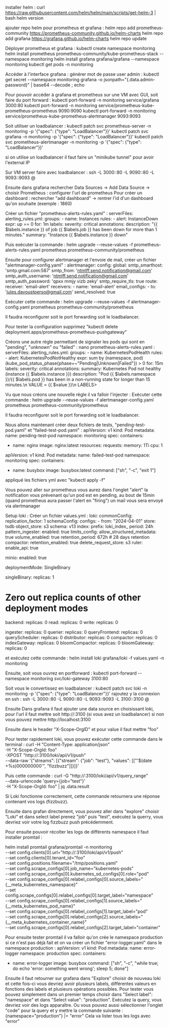 installer helm :
curl https://raw.githubusercontent.com/helm/helm/main/scripts/get-helm-3 | bash
helm version

ajouter repo helm pour prometheus et grafana :
helm repo add prometheus-community https://prometheus-community.github.io/helm-charts
helm repo add grafana https://grafana.github.io/helm-charts
helm repo update

Déployer prometheus et grafana :
kubectl create namespace monitoring
helm install prometheus prometheus-community/kube-prometheus-stack --namespace monitoring
helm install grafana grafana/grafana --namespace monitoring
kubectl get pods -n monitoring


Accéder à l'interface grafana :
générer mot de passe user admin :
kubectl get secret --namespace monitoring grafana -o jsonpath="{.data.admin-password}" | base64 --decode ; echo

Pour pouvoir accéder à grafana et prometheus sur une VM avec GUI, soit faire du port forward :
kubectl port-forward -n monitoring service/grafana 3000:80
kubectl port-forward -n monitoring service/prometheus-kube-prometheus-prometheus 9090:9090
kubectl port-forward -n monitoring service/prometheus-kube-prometheus-alertmanager 9093:9093


Soit utiliser un loadbalancer :
kubectl patch svc prometheus-server -n monitoring -p '{"spec": {"type": "LoadBalancer"}}'
kubectl patch svc grafana -n monitoring -p '{"spec": {"type": "LoadBalancer"}}'
kubectl patch svc prometheus-alertmanager -n monitoring -p '{"spec": {"type": "LoadBalancer"}}'

si on utilise un loadbalancer il faut faire un "minikube tunnel" pour avoir l'external IP

Sur VM server faire avec loadbalancer :
ssh -L 3000:<EXTERNAL IP Grafana>:80 -L 9090:<EXTERNAL IP Promtheus>:80 -L 9093:<EXTERNAL IP Promtheus altermanager>:9093 <USER VM>@<IP VM>

Ensuite dans grafana rechercher Data Sources -> Add Data Source -> choisir Prometheus : configurer l'url de prometheus
Pour créer un dashboard : rechercher "add dashboard" -> rentrer l'id d'un dashboard qu'on souhaite (exemple : 1860)

Créer un fichier "prometheus-alerts-rules.yaml" :
serverFiles:
  alerting_rules.yml:
    groups:
      - name: Instances
        rules:
          - alert: InstanceDown
            expr: up == 0
            for: 1m
            labels:
              severity: critical
            annotations:
              description: "{{ $labels.instance }} of job {{ $labels.job }} has been down for more than 1 minutes."
              summary: "Instance {{ $labels.instance }} down"

Puis exécuter la commande : 
helm upgrade --reuse-values -f prometheus-alerts-rules.yaml prometheus prometheus-community/prometheus

Ensuite pour configurer alertmanager et l'envoie de mail, créer un fichier "alertmanager-config.yaml" :
alertmanager:
  config:
    global:
      smtp_smarthost: 'smtp.gmail.com:587'
      smtp_from: 'ntmlff.send.notification@gmail.com'
      smtp_auth_username: 'ntmlff.send.notification@gmail.com'
      smtp_auth_password: 'qpxx mmjy vizb zeky'
      smtp_require_tls: true
    route:
      receiver: 'email-alert'
    receivers:
      - name: 'email-alert'
        email_configs:
          - to: 'jules.davoustperso@gmail.com'
            send_resolved: true

Exécuter cette commande :
helm upgrade --reuse-values -f alertmanager-config.yaml prometheus prometheus-community/prometheus

Il faudra reconfigurer soit le port forwarding soit le loadbalancer.

Pour tester la configuration supprimez "kubectl delete deployment.apps/prometheus-prometheus-pushgateway"

Créons une autre règle permettant de signaler les pods qui sont en "pending", "unknown" ou "failed" :
nano prometheus-alerts-rules.yaml :
serverFiles:
  alerting_rules.yml:
    groups:
      - name: KubernetesPodHealth
        rules:
          - alert: KubernetesPodNotHealthy
            expr: sum by (namespace, pod) (kube_pod_status_phase{phase=~"Pending|Unknown|Failed"}) > 0
            for: 15m
            labels:
              severity: critical
            annotations:
              summary: Kubernetes Pod not healthy (instance {{ $labels.instance }})
              description: "Pod {{ $labels.namespace }}/{{ $labels.pod }} has been in a non-running state for longer than 15 minutes.\n  VALUE = {{ $value }}\n  LABELS>

Vu que nous créons une nouvelle règle il va falloir l'injecter :
Exécuter cette commande :
helm upgrade --reuse-values -f alertmanager-config.yaml prometheus prometheus-community/prometheus

Il faudra reconfigurer soit le port forwarding soit le loadbalancer.

Nous allons maintenant créer deux fichiers de tests, "pending-test-pod.yaml" et "failed-test-pod.yaml" :
apiVersion: v1
kind: Pod
metadata:
  name: pending-test-pod
  namespace: monitoring
spec:
  containers:
  - name: nginx
    image: nginx:latest
    resources:
      requests:
        memory: 1Ti
        cpu: 1

apiVersion: v1
kind: Pod
metadata:
  name: failed-test-pod
  namespace: monitoring
spec:
  containers:
  - name: busybox
    image: busybox:latest
    command: ["sh", "-c", "exit 1"]

appliqué les fichiers yml avec "kubectl apply -f"

Vous pouvez aller sur prometheus vous aurez dans l'onglet "alert" la notification vous prévenant qu'un pod est en pending, au bout de 15min (quand prometheus aura passer l'alert en "firing") un mail vous sera envoyé via alertmanager

Setup loki :
Créer un fichier values.yml :
loki:
  commonConfig:
    replication_factor: 1
  schemaConfig:
    configs:
      - from: "2024-04-01"
        store: tsdb
        object_store: s3
        schema: v13
        index:
          prefix: loki_index_
          period: 24h
  pattern_ingester:
      enabled: true
  limits_config:
    allow_structured_metadata: true
    volume_enabled: true
    retention_period: 672h # 28 days retention
  compactor:
    retention_enabled: true 
    delete_request_store: s3
  ruler:
    enable_api: true

minio:
  enabled: true
      
deploymentMode: SingleBinary

singleBinary:
  replicas: 1

# Zero out replica counts of other deployment modes
backend:
  replicas: 0
read:
  replicas: 0
write:
  replicas: 0

ingester:
  replicas: 0
querier:
  replicas: 0
queryFrontend:
  replicas: 0
queryScheduler:
  replicas: 0
distributor:
  replicas: 0
compactor:
  replicas: 0
indexGateway:
  replicas: 0
bloomCompactor:
  replicas: 0
bloomGateway:
  replicas: 0

et exécutez cette commande :
helm install loki grafana/loki -f values.yaml -n monitoring

Ensuite, soit vous ouvrez en portforward :
kubectl port-forward --namespace monitoring svc/loki-gateway 3100:80

Soit vous le convertissez en loadbalancer :
kubectl patch svc loki -n monitoring -p '{"spec": {"type": "LoadBalancer"}}'
rajoutez y la connexion en ssh :
ssh -L 3000:<EXTERNAL IP Grafana>:80 -L 9090:<EXTERNAL IP Promtheus>:80 -L 9093:<EXTERNAL IP Promtheus altermanager>:9093 -L 3100:<EXTERNAL IP Loki>:3100 <USER VM>@<IP VM>

Ensuite Dans grafana il faut ajouter une data source en choisissant loki, pour l'url il faut mettre soit http://<EXTERNAL IP Loki>:3100 (si vous avez un loadbalancer) si non vous pouvez mettre http://localhost:3100

Ensuite dans le header "X-Scope-OrgID" et pour value il faut mettre "foo"

Pour tester rapidement loki, vous pouvez exécuter cette commande dans le terminal :
curl -H "Content-Type: application/json" \
     -H "X-Scope-OrgId: foo" \
     -XPOST "http://<IP Loki>:3100/loki/api/v1/push" \
     --data-raw '{"streams": [{"stream": {"job": "test"}, "values": [["'$(date +%s)000000000'", "fizzbuzz"]]}]}'

Puis cette commande :
curl -G "http://<IP Loki>:3100/loki/api/v1/query_range" \
     --data-urlencode 'query={job="test"}' \
     -H "X-Scope-OrgId: foo" | jq .data.result

Si Loki fonctionne correctement, cette commande retournera une réponse contenant vos logs (fizzbuzz).

Ensuite dans grafan directement, vous pouvez aller dans "explore" choisir "Loki" et dans select label prenez "job" puis "test", exécutez la querry, vous devriez voir votre log fizzbuzz push précédemment.


Pour ensuite pouvoir récolter les logs de différents namespace il faut installer promtail :

helm install promtail grafana/promtail -n monitoring \
  --set config.clients[0].url="http://<IP Loki>:3100/loki/api/v1/push" \
  --set config.clients[0].tenant_id="foo" \
  --set config.positions.filename="/tmp/positions.yaml" \
  --set config.scrape_configs[0].job_name="kubernetes-pods" \
  --set config.scrape_configs[0].kubernetes_sd_configs[0].role="pod" \
  --set config.scrape_configs[0].relabel_configs[0].source_labels="{__meta_kubernetes_namespace}" \
  --set config.scrape_configs[0].relabel_configs[0].target_label="namespace" \
  --set config.scrape_configs[0].relabel_configs[1].source_labels="{__meta_kubernetes_pod_name}" \
  --set config.scrape_configs[0].relabel_configs[1].target_label="pod" \
  --set config.scrape_configs[0].relabel_configs[2].source_labels="{__meta_kubernetes_container_name}" \
  --set config.scrape_configs[0].relabel_configs[2].target_label="container"

Pour ensuite tester promtail il va falloir qu'on crée le namespace production si ce n'est pas déjà fait et on va créer un fichier "error-logger.yaml" dans le namespace production :
apiVersion: v1
kind: Pod
metadata:
  name: error-logger
  namespace: production
spec:
  containers:
  - name: error-logger
    image: busybox
    command: ["sh", "-c", "while true; do echo 'error: something went wrong'; sleep 5; done"]

Ensuite il faut retourner sur grafana dans "Explore" choisir de nouveau loki et cette fois-ci vous devriez avoir plusieurs labels, différentes valeurs en fonctions des labels et plusieurs opérations possibles. Pour tester vous pouvez simplement dans un premier temps choisir dans "Select label": "namespace" et dans "Select value": "production". Exécutez la query, vous devriez voir des logs apparaître. Ou vous pouvez aussi sélectionner l'onglet "code" pour la query et y mettre la commande suivante : {namespace="production"} |= "error"
Cela va lister tous les logs avec "error"



